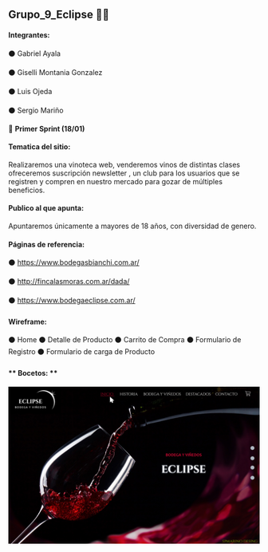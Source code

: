## Grupo_9_Eclipse 🍷🍷

#### **Integrantes:** 

⚫ Gabriel Ayala

⚫ Giselli Montania Gonzalez

⚫ Luis Ojeda

⚫ Sergio Mariño

📌 **Primer Sprint (18/01)**


#### **Tematica del sitio:**

Realizaremos una vinoteca web, venderemos vinos de distintas clases ofreceremos suscripción newsletter , un club para los usuarios que se registren y compren en nuestro mercado para gozar de múltiples beneficios.

#### **Publico al que apunta:**

Apuntaremos únicamente a mayores de 18 años, con diversidad de genero.


#### **Páginas de referencia:**

⚫ https://www.bodegasbianchi.com.ar/

⚫ http://fincalasmoras.com.ar/dada/

⚫ https://www.bodegaeclipse.com.ar/

#### **Wireframe:**

⚫ Home
⚫ Detalle de Producto
⚫ Carrito de Compra
⚫ Formulario de Registro
⚫ Formulario de carga de Producto

#### ** Bocetos: **

![Alt text](https://github.com/spmarino/grupo_9_eclipse/blob/master/Sprint%201/Bocetos/443997.JPG?raw=true)

